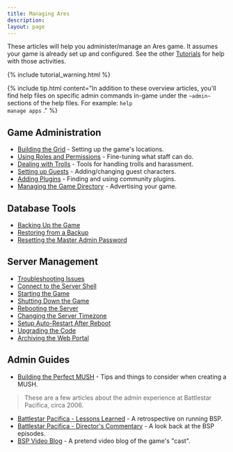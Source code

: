 ```yaml
---
title: Managing Ares
description:
layout: page
---
```


These articles will help you administer/manage an Ares game.  It assumes your game is already set up and configured.  See the other [Tutorials](/tutorials) for help with those activities.

{% include tutorial_warning.html %}

{% include tip.html content="In addition to these overview articles, you'll find help files on specific admin commands in-game under the  <code>~admin~</code>  sections of the help files.  For example:   <code>help manage apps</code> ." %}

## Game Administration

* [Building the Grid](/tutorials/manage/building.html) - Setting up the game's locations.
* [Using Roles and Permissions](/tutorials/manage/roles.html) - Fine-tuning what staff can do.
* [Dealing with Trolls](/tutorials/manage/trolls.html) - Tools for handling trolls and harassment.
* [Setting up Guests](/tutorials/manage/guests.html) - Adding/changing guest characters.
* [Adding Plugins](/tutorials/code/extras.html) - Finding and using community plugins.
* [Managing the Game Directory](/tutorials/manage/directory.html) - Advertising your game.

## Database Tools

* [Backing Up the Game](/tutorials/manage/backups.html)
* [Restoring from a Backup](/tutorials/manage/restore-db.html)
* [Resetting the Master Admin Password](/tutorials/manage/forgot-headwiz-pw.html)

## Server Management

* [Troubleshooting Issues](/tutorials/code/troubleshooting.html)
* [Connect to the Server Shell](/tutorials/install/server-shell.html)
* [Starting the Game](/tutorials/manage/start.html)
* [Shutting Down the Game](/tutorials/manage/shutdown.html)
* [Rebooting the Server](/tutorials/manage/reboot.html)
* [Changing the Server Timezone](/tutorials/manage/server-timezone.html)
* [Setup Auto-Restart After Reboot](/tutorials/manage/restart-after-reboot.html)
* [Upgrading the Code](/tutorials/manage/upgrades.html)
* [Archiving the Web Portal](/tutorials/manage/web-archive.html)

## Admin Guides

* [Building the Perfect MUSH](/articles/building-the-perfect-mush.html) - Tips and things to consider when creating a MUSH.

> These are a few articles about the admin experience at Battlestar Pacifica, circa 2006. 

* [Battlestar Pacifica - Lessons Learned](/articles/battlestar-pacifica-lessons-learned.html) - A retrospective on running BSP.
* [Battlestar Pacifica - Director's Commentary](/articles/battlestar-pacifica-director-s-commentary.html) - A look back at the BSP episodes.
* [BSP Video Blog](/articles/bsp-video-blog.html) - A pretend video blog of the game's "cast".
